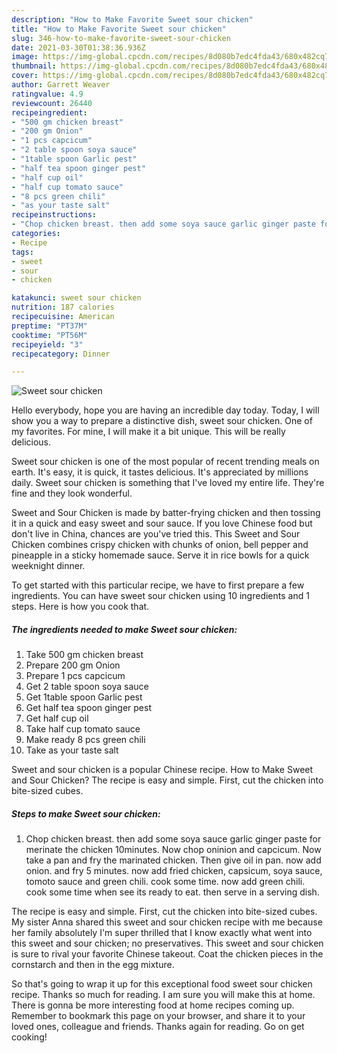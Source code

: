 ```yaml
---
description: "How to Make Favorite Sweet sour chicken"
title: "How to Make Favorite Sweet sour chicken"
slug: 346-how-to-make-favorite-sweet-sour-chicken
date: 2021-03-30T01:38:36.936Z
image: https://img-global.cpcdn.com/recipes/8d080b7edc4fda43/680x482cq70/sweet-sour-chicken-recipe-main-photo.jpg
thumbnail: https://img-global.cpcdn.com/recipes/8d080b7edc4fda43/680x482cq70/sweet-sour-chicken-recipe-main-photo.jpg
cover: https://img-global.cpcdn.com/recipes/8d080b7edc4fda43/680x482cq70/sweet-sour-chicken-recipe-main-photo.jpg
author: Garrett Weaver
ratingvalue: 4.9
reviewcount: 26440
recipeingredient:
- "500 gm chicken breast"
- "200 gm Onion"
- "1 pcs capcicum"
- "2 table spoon soya sauce"
- "1table spoon Garlic pest"
- "half tea spoon ginger pest"
- "half cup oil"
- "half cup tomato sauce"
- "8 pcs green chili"
- "as your taste salt"
recipeinstructions:
- "Chop chicken breast. then add some soya sauce garlic ginger paste for merinate the chicken 10minutes. Now chop oninion and capcicum. Now take a pan and fry the marinated chicken. Then give oil in pan. now add onion. and fry 5 minutes. now add fried chicken, capsicum, soya sauce, tomoto sauce and green chili. cook some time. now add green chili. cook some time when see its ready to eat. then serve in a serving dish."
categories:
- Recipe
tags:
- sweet
- sour
- chicken

katakunci: sweet sour chicken 
nutrition: 187 calories
recipecuisine: American
preptime: "PT37M"
cooktime: "PT56M"
recipeyield: "3"
recipecategory: Dinner

---
```



![Sweet sour chicken](https://img-global.cpcdn.com/recipes/8d080b7edc4fda43/680x482cq70/sweet-sour-chicken-recipe-main-photo.jpg)

Hello everybody, hope you are having an incredible day today. Today, I will show you a way to prepare a distinctive dish, sweet sour chicken. One of my favorites. For mine, I will make it a bit unique. This will be really delicious.

Sweet sour chicken is one of the most popular of recent trending meals on earth. It's easy, it is quick, it tastes delicious. It's appreciated by millions daily. Sweet sour chicken is something that I've loved my entire life. They're fine and they look wonderful.

Sweet and Sour Chicken is made by batter-frying chicken and then tossing it in a quick and easy sweet and sour sauce. If you love Chinese food but don&#39;t live in China, chances are you&#39;ve tried this. This Sweet and Sour Chicken combines crispy chicken with chunks of onion, bell pepper and pineapple in a sticky homemade sauce. Serve it in rice bowls for a quick weeknight dinner.


To get started with this particular recipe, we have to first prepare a few ingredients. You can have sweet sour chicken using 10 ingredients and 1 steps. Here is how you cook that.

<!--inarticleads1-->

##### The ingredients needed to make Sweet sour chicken:

1. Take 500 gm chicken breast
1. Prepare 200 gm Onion
1. Prepare 1 pcs capcicum
1. Get 2 table spoon soya sauce
1. Get 1table spoon Garlic pest
1. Get half tea spoon ginger pest
1. Get half cup oil
1. Take half cup tomato sauce
1. Make ready 8 pcs green chili
1. Take as your taste salt


Sweet and sour chicken is a popular Chinese recipe. How to Make Sweet and Sour Chicken? The recipe is easy and simple. First, cut the chicken into bite-sized cubes. 

<!--inarticleads2-->

##### Steps to make Sweet sour chicken:

1. Chop chicken breast. then add some soya sauce garlic ginger paste for merinate the chicken 10minutes. Now chop oninion and capcicum. Now take a pan and fry the marinated chicken. Then give oil in pan. now add onion. and fry 5 minutes. now add fried chicken, capsicum, soya sauce, tomoto sauce and green chili. cook some time. now add green chili. cook some time when see its ready to eat. then serve in a serving dish.


The recipe is easy and simple. First, cut the chicken into bite-sized cubes. My sister Anna shared this sweet and sour chicken recipe with me because her family absolutely I&#39;m super thrilled that I know exactly what went into this sweet and sour chicken; no preservatives. This sweet and sour chicken is sure to rival your favorite Chinese takeout. Coat the chicken pieces in the cornstarch and then in the egg mixture. 

So that's going to wrap it up for this exceptional food sweet sour chicken recipe. Thanks so much for reading. I am sure you will make this at home. There is gonna be more interesting food at home recipes coming up. Remember to bookmark this page on your browser, and share it to your loved ones, colleague and friends. Thanks again for reading. Go on get cooking!
